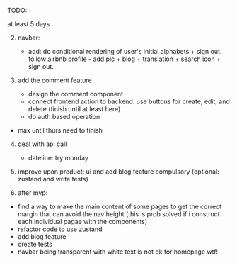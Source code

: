 TODO:

at least 5 days

2. navbar:
    - add: do conditional rendering of user's initial alphabets + sign out. follow airbnb profile - add pic + blog + translation + search icon + sign out.
3. add the comment feature

    - design the comment component
    - connect frontend action to backend: use buttons for create, edit, and delete (finish until at least here)
    - do auth based operation

- max until thurs need to finish

4. deal with api call

    - dateline: try monday

5. improve upon product: ui and add blog feature compulsory (optional: zustand and write tests)
6. after mvp:

- find a way to make the main content of some pages to get the correct margin that can avoid the nav height
  (this is prob solved if i construct each individual pagae with the components)
- refactor code to use zustand
- add blog feature
- create tests
- navbar being transparent with white text is not ok for homepage wtf!
